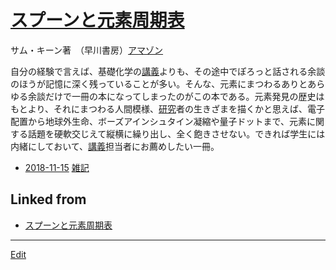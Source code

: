 ---
---
# [スプーンと元素周期表](/スプーンと元素周期表)

サム・キーン著　（早川書房）[アマゾン](http://amzn.asia/d/7SSk6ob)



自分の経験で言えば、基礎化学の[講義](/講義)よりも、その途中でぽろっと話される余談のほうが記憶に深く残っていることが多い。そんな、元素にまつわるありとあらゆる余談だけで一冊の本になってしまったのがこの本である。元素発見の歴史はもとより、それにまつわる人間模様、[研究](/研究)者の生きざまを描くかと思えば、電子配置から地球外生命、ボーズアインシュタイン凝縮や量子ドットまで、元素に関する話題を硬軟交じえて縦横に繰り出し、全く飽きさせない。できれば学生には内緒にしておいて、[講義](/講義)担当者にお薦めしたい一冊。


* [2018-11-15](/2018-11-15)  [雑記](/雑記) 


## Linked from

* [スプーンと元素周期表](スプーンと元素周期表.md)


----
[Edit](https://github.com/vitroid/vitroid.github.io/edit/master/MD/スプーンと元素周期表.md)
